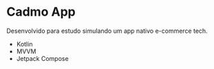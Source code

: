 # Cadmo App

Desenvolvido para estudo simulando um app nativo e-commerce tech.

- Kotlin
- MVVM
- Jetpack Compose
